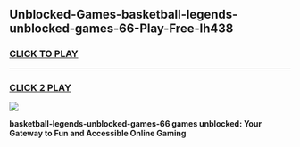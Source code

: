 
## Unblocked-Games-basketball-legends-unblocked-games-66-Play-Free-lh438
<h3>
<a href="https://premium76.site?title=basketball-legends-unblocked-games-66&ref=18A1">CLICK TO PLAY</a></h3>
<hr>

<h3>
<a href="https://premium76.site?title=basketball-legends-unblocked-games-66&ref=18A1">CLICK 2 PLAY</a>
  
</h3>

<a href="https://premium76.site?title=basketball-legends-unblocked-games-66&ref=18A1"><img src="https://clearcache.store/games.png"></a>


**basketball-legends-unblocked-games-66 games unblocked: Your Gateway to Fun and Accessible Online Gaming**
